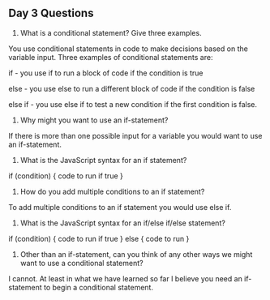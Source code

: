 ## Day 3 Questions

1. What is a conditional statement? Give three examples.

  You use conditional statements in code to make decisions based on the variable input. Three examples of conditional statements are:

  if - you use if to run a block of code if the condition is true

  else - you use else to run a different block of code if the condition is false

  else if - you use else if to test a new condition if the first condition is false.

1. Why might you want to use an if-statement?

  If there is more than one possible input for a variable you would want to use an if-statement.

1. What is the JavaScript syntax for an if statement?

  if (condition) {
    code to run if true
  }

1. How do you add multiple conditions to an if statement?

  To add multiple conditions to an if statement you would use else if.

1. What is the JavaScript syntax for an if/else if/else statement?

  if (condition) {
    code to run if true
  } else {
    code to run
  }

1. Other than an if-statement, can you think of any other ways we might want to use a conditional statement?

I cannot. At least in what we have learned so far I believe you need an if-statement to begin a conditional statement.
